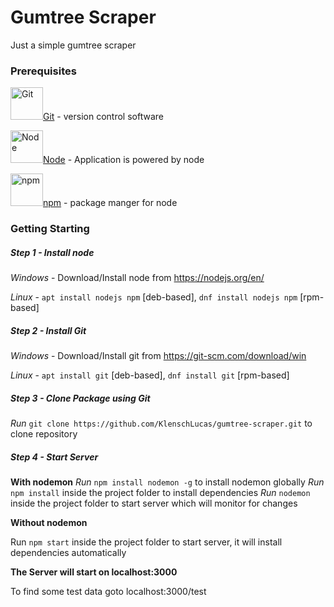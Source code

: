 # Gumtree Scraper
Just a simple gumtree scraper

### Prerequisites 
<img src="https://git-scm.com/images/logos/downloads/Git-Icon-1788C.png" alt="Git" width="52px"/>[Git](https://git-scm.com/) - version control software

<img src="https://nodejs.org/static/images/logos/nodejs-new-pantone-black.png" alt="Node" height=52px />[Node](https://nodejs.org) - Application is powered by node

<img src="https://raw.githubusercontent.com/npm/cli/latest/html/npm-64-square.png" alt="npm" height=52px />[npm](https://www.npmjs.com/) - package manger for node

### Getting Starting
##### Step 1 - Install node
*Windows* - Download/Install node from https://nodejs.org/en/

*Linux* - `apt install nodejs npm` [deb-based], `dnf install nodejs npm` [rpm-based]

##### Step 2 - Install Git
*Windows* - Download/Install git from https://git-scm.com/download/win

*Linux* - `apt install git` [deb-based], `dnf install git` [rpm-based]

##### Step 3 - Clone Package using Git
*Run* `git clone https://github.com/KlenschLucas/gumtree-scraper.git` to clone repository 

##### Step 4 - Start Server
**With nodemon**
*Run* `npm install nodemon -g` to install nodemon globally
*Run* `npm install` inside the project folder to install dependencies 
*Run* `nodemon` inside the project folder to start server which will monitor for changes

**Without nodemon**

Run `npm start` inside the project folder to start server, it will install dependencies automatically

**The Server will start on localhost:3000**

To find some test data goto localhost:3000/test